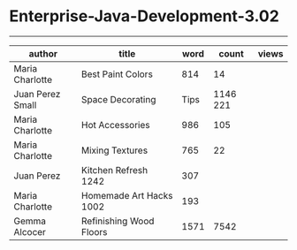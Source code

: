 # Enterprise-Java-Development-3.02

---
|author          |title                |word|count|views|
|----------------|---------------------|----|-----|-----|
|Maria Charlotte|Best Paint Colors|814|14|
|Juan Perez	Small|Space Decorating|Tips|1146	221|
|Maria Charlotte|Hot Accessories|986|105|
|Maria Charlotte|Mixing Textures|765|22|
|Juan Perez|Kitchen Refresh	1242|307|
|Maria Charlotte|Homemade Art Hacks	1002|193|
|Gemma Alcocer|Refinishing Wood Floors|1571|7542|
